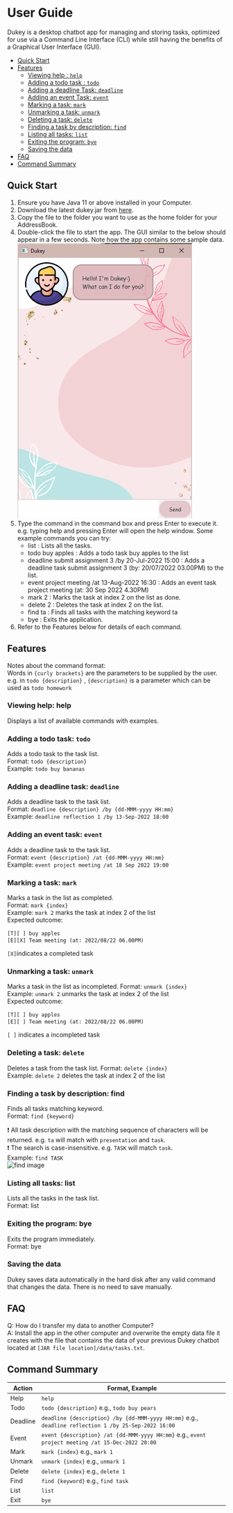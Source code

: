 # User Guide
Dukey is a desktop chatbot app for managing and storing tasks, optimized for use via a Command Line Interface (CLI) while still having the benefits of a Graphical User Interface (GUI).

- [Quick Start](https://github.com/shaniceng/ip/tree/master/docs#quick-start)
- [Features](https://github.com/shaniceng/ip/tree/master/docs#features)
  - [Viewing help : ```help```](https://github.com/shaniceng/ip/tree/master/docs#viewing-help-help)
  - [Adding a todo task : ```todo```](https://github.com/shaniceng/ip/tree/master/docs#adding-a-todo-task-todo)
  - [Adding a deadline Task: ```deadline```](https://github.com/shaniceng/ip/tree/master/docs#adding-a-deadline-task-deadline)
  - [Adding an event Task: ```event```](https://github.com/shaniceng/ip/tree/master/docs#adding-an-event-task-event)
  - [Marking a task: ```mark```](https://github.com/shaniceng/ip/tree/master/docs#marking-a-task-mark)
  - [Unmarking a task: ```unmark```](https://github.com/shaniceng/ip/tree/master/docs#unmarking-a-task-unmark)
  - [Deleting a task: ```delete```](https://github.com/shaniceng/ip/tree/master/docs#deleting-a-task-delete)
  - [Finding a task by description: ```find```](https://github.com/shaniceng/ip/tree/master/docs#finding-a-task-by-description-find)
  - [Listing all tasks: ```list```](https://github.com/shaniceng/ip/tree/master/docs#listing-all-tasks-list)
  - [Exiting the program: ```bye```](https://github.com/shaniceng/ip/tree/master/docs#exiting-the-program-bye)
  - [Saving the data](https://github.com/shaniceng/ip/tree/master/docs#saving-the-data)
- [FAQ](https://github.com/shaniceng/ip/tree/master/docs#faq)
- [Command Summary](https://github.com/shaniceng/ip/tree/master/docs#command-summary)

## Quick Start
1. Ensure you have Java 11 or above installed in your Computer.
2. Download the latest dukey.jar from [here](https://github.com/shaniceng/ip/releases/tag/A-Release).
3. Copy the file to the folder you want to use as the home folder for your AddressBook.
4. Double-click the file to start the app. The GUI similar to the below should appear in a few seconds. Note how the app contains some sample data.  
![start image](./images/start.png)
5. Type the command in the command box and press Enter to execute it. e.g. typing help and pressing Enter will open the help window.
   Some example commands you can try:
    - list : Lists all the tasks.
    - todo buy apples : Adds a todo task buy apples to the list
    - deadline submit assignment 3 /by 20-Jul-2022 15:00 : Adds a deadline task submit assignment 3 (by: 20/07/2022 03.00PM) to the list.
    - event project meeting /at 13-Aug-2022 16:30 : Adds an event task project meeting (at: 30 Sep 2022 4.30PM)
    - mark 2 : Marks the task at index 2 on the list as done.
    - delete 2 : Deletes the task at index 2 on the list.
    - find ta : Finds all tasks with the matching keyword ta
    - bye : Exits the application.
6. Refer to the Features below for details of each command.

## Features 
Notes about the command format:  
Words in ```{curly brackets}``` are the parameters to be supplied by the user.  
e.g. in ```todo {description}``` , ```{description}``` is a parameter which can be used as ```todo homework```

### Viewing help: help
Displays a list of available commands with examples.

### Adding a todo task: ```todo```
Adds a todo task to the task list.  
Format: ```todo {description} ```   
Example: ```todo buy bananas```

### Adding a deadline task: ```deadline```
Adds a deadline task to the task list.    
Format: ```deadline {description} /by {dd-MMM-yyyy HH:mm}```  
Example: ```deadline reflection 1 /by 13-Sep-2022 18:00```

### Adding an event task: ```event```
Adds a deadline task to the task list.  
Format: ```event {description} /at {dd-MMM-yyyy HH:mm}```  
Example: ```event project meeting /at 18 Sep 2022 19:00```

### Marking a task: ```mark```
Marks a task in the list as completed.  
Format: ```mark {index}```   
Example: ```mark 2``` marks the task at index 2 of the list    
Expected outcome:
```
[T][ ] buy apples
[E][X] Team meeting (at: 2022/08/22 06.00PM)
```
```[X]```indicates a completed task

### Unmarking a task: ```unmark```
Marks a task in the list as incompleted.
Format: ```unmark {index}```   
Example: ```unmark 2``` unmarks the task at index 2 of the list  
Expected outcome:
```
[T][ ] buy apples
[E][ ] Team meeting (at: 2022/08/22 06.00PM)
```
```[ ]``` indicates a incompleted task 

### Deleting a task: ```delete```
Deletes a task from the task list.
Format: ```delete {index}```   
Example: ```delete 2``` deletes the task at index 2 of the list

### Finding a task by description: find
Finds all tasks matching keyword.  
Format: ```find {keyword}```

❗ All task description with the matching sequence of characters will be returned. e.g. ```ta``` will match with ```presentation``` and ```task```.  
❗ The search is case-insensitive. e.g. ```TASK``` will match ```task```.  
Example: ```find TASK```  
![find image](./images/find.png)

### Listing all tasks: list
Lists all the tasks in the task list.  
Format: list

### Exiting the program: bye
Exits the program immediately.  
Format: bye

### Saving the data
Dukey saves data automatically in the hard disk after any valid command that changes the data. There is no need to save manually.

## FAQ
Q: How do I transfer my data to another Computer?  
A: Install the app in the other computer and overwrite the empty data file it creates with the file that contains the data of your previous Dukey chatbot located at ```[JAR file location]/data/tasks.txt```.

## Command Summary
| Action | Format, Example |
| -------| ----------------|
| Help   | ```help```
| Todo   | ```todo {description}```  e.g., ```todo buy pears ```
| Deadline | ```deadline {description} /by {dd-MMM-yyyy HH:mm}```  e.g., ```deadline reflection 1 /by 25-Sep-2022 16:00```
| Event | ```event {description} /at {dd-MMM-yyyy HH:mm}```  e.g., ```event project meeting /at 15-Dec-2022 20:00```
| Mark | ```mark {index}```  e.g., ```mark 1```
| Unmark | ```unmark {index}```  e.g., ```unmark 1```
| Delete | ```delete {index}```  e.g., ```delete 1```
| Find | ```find {keyword}```  e.g., ```find task```
| List | ```list```
| Exit | ```bye```

